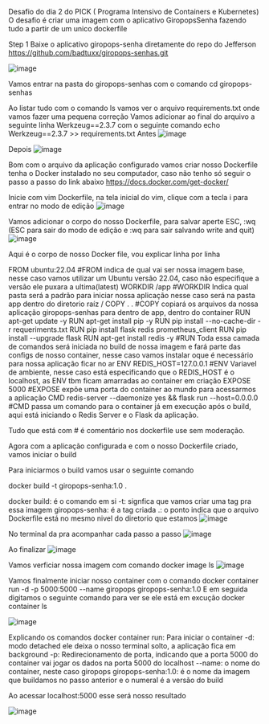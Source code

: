 Desafio do dia 2 do PICK ( Programa Intensivo de Containers e Kubernetes) 
O desafio é criar uma imagem com o aplicativo GiropopsSenha fazendo tudo a partir de um unico dockerfile

Step 1
Baixe o aplicativo giropops-senha diretamente do repo do Jefferson 
https://github.com/badtuxx/giropops-senhas.git

![image](https://github.com/mattslima/LINUXtips-Giropops-Senhas/assets/55968562/24829808-a332-4d51-8ab9-3b9b880d6e98)

Vamos entrar na pasta do giropops-senhas com o comando cd giropops-senhas

Ao listar tudo com o comando ls vamos ver o arquivo requirements.txt onde vamos fazer uma pequena correção
Vamos adicionar ao final do arquivo a seguinte linha Werkzeug==2.3.7 com o seguinte comando
echo Werkzeug==2.3.7 >> requirements.txt
Antes
![image](https://github.com/mattslima/LINUXtips-Giropops-Senhas/assets/55968562/7f416c1b-daba-4f14-8d15-83fc5bd96c7d)

Depois
![image](https://github.com/mattslima/LINUXtips-Giropops-Senhas/assets/55968562/0e035fc4-4b9e-4209-8371-e18177f2f76d)

Bom com o arquivo da aplicação configurado vamos criar nosso Dockerfile
tenha o Docker instalado no seu computador, caso não tenho só seguir o passo a passo do link abaixo
https://docs.docker.com/get-docker/

Inicie com vim Dockerfile, na tela inicial do vim, clique com a tecla i para entrar no modo de edição
![image](https://github.com/mattslima/LINUXtips-Giropops-Senhas/assets/55968562/27f39b47-f54f-4590-8259-db807932f022)

Vamos adicionar o corpo do nosso Dockerfile, para salvar aperte ESC, :wq (ESC para sair do modo de edição e :wq para sair salvando write and quit)
![image](https://github.com/mattslima/LINUXtips-Giropops-Senhas/assets/55968562/72a39639-e882-4b5e-9ff0-226d331af829)

Aqui é o corpo de nosso Docker file, vou explicar linha por linha

FROM ubuntu:22.04
#FROM indica de qual vai ser nossa imagem base, nesse caso vamos utilizar um Ubuntu versão 22.04, caso não especifique a versão ele puxara a ultima(latest)
WORKDIR /app 
#WORKDIR Indica qual pasta será a padrão para iniciar nossa aplicação nesse caso será na pasta app dentro do diretorio raíz /
COPY . .
#COPY copiará os arquivos da nossa aplicação giropops-senhas para dentro de app, dentro do container
RUN apt-get update -y 
RUN apt-get install pip -y
RUN pip install --no-cache-dir -r requeriments.txt 
RUN pip install flask redis prometheus_client
RUN pip install --upgrade flask
RUN apt-get install redis -y
#RUN Toda essa camada de comandos será iniciada no build de nossa imagem e fará parte das configs de nosso container, nesse caso vamos instalar oque é necessário para nossa aplicação ficar no ar
ENV REDIS_HOST=127.0.0.1
#ENV Variavel de ambiente, nesse caso está especificando que o REDIS_HOST é o localhost, as ENV tbm ficam amarradas ao container em criação
EXPOSE 5000
#EXPOSE expõe uma porta do container ao mundo para acessarmos a aplicação
CMD redis-server --daemonize yes && flask run --host=0.0.0.0
#CMD passa um comando para o container já em execução após o build, aqui está iniciando o Redis Server e o Flask da aplicação.

Tudo que está com # é comentário nos dockerfile use sem moderação.

Agora com a aplicação configurada e com o nosso Dockerfile criado, vamos iniciar o build

Para iniciarmos o build vamos usar o seguinte comando

docker build -t giropops-senha:1.0 . 

docker build: é o comando em si
-t: signfica que vamos criar uma tag pra essa imagem
giropops-senha: é a tag criada
.: o ponto indica que o arquivo Dockerfile está no mesmo nivel do diretorio que estamos 
![image](https://github.com/mattslima/LINUXtips-Giropops-Senhas/assets/55968562/c6efc318-cd0d-4866-847e-e2de98511027)


No terminal da pra acompanhar cada passo a passo
![image](https://github.com/mattslima/LINUXtips-Giropops-Senhas/assets/55968562/18207926-e85f-4fc0-bf69-fb37802d287d)

Ao finalizar 
![image](https://github.com/mattslima/LINUXtips-Giropops-Senhas/assets/55968562/1662c093-3ad6-453c-8bbf-4f93bf916043)

Vamos verficiar nossa imagem com comando docker image ls 
![image](https://github.com/mattslima/LINUXtips-Giropops-Senhas/assets/55968562/42659901-ba23-47b6-b250-56007bf9d74e)

Vamos finalmente iniciar nosso container com o comando
docker container run -d -p 5000:5000 --name giropops giropops-senha:1.0
E em seguida digitamos o seguinte comando para ver se ele está em excução
docker container ls

![image](https://github.com/mattslima/LINUXtips-Giropops-Senhas/assets/55968562/454aebda-5c1b-4072-9afb-4be4bf1c9c9b)

Explicando os comandos 
docker container run: Para iniciar o container
-d: modo detached ele deixa o nosso terminal solto, a aplicação fica em background
-p: Redirecionamento de porta, indicando que a porta 5000 do container vai jogar os dados na porta 5000 do localhost
--name: o nome do container, neste caso giropops
giropops-senha:1.0: é o nome da imagem que buildamos no passo anterior e o numeral é a versão do build



Ao acessar localhost:5000 esse será nosso resultado

![image](https://github.com/mattslima/LINUXtips-Giropops-Senhas/assets/55968562/8736c586-65bb-4b63-b4ef-46a0014e6350)



